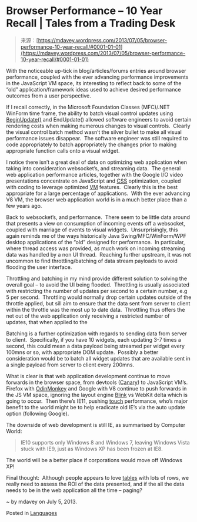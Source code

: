 <!--yml
category: 未分类
date: 2024-05-18 06:22:46
-->

# Browser Performance – 10 Year Recall | Tales from a Trading Desk

> 来源：[https://mdavey.wordpress.com/2013/07/05/browser-performance-10-year-recall/#0001-01-01](https://mdavey.wordpress.com/2013/07/05/browser-performance-10-year-recall/#0001-01-01)

With the noticeable up-tick in blog/articles/forums entries around browser performance, coupled with the ever advancing performance improvements in the JavaScript VM space, its interesting to reflect back to some of the “old” application/framework ideas used to achieve desired performance outcomes from a user perspective.

If I recall correctly, in the Microsoft Foundation Classes (MFC)/.NET WinForm time frame, the ability to batch visual control updates using [BeginUpdate()](http://msdn.microsoft.com/en-us/library/system.windows.forms.listbox.beginupdate.aspx) and EndUpdate() allowed software engineers to avoid certain rendering costs when making numerous changes to visual controls.  Clearly the visual control batch method wasn’t the silver bullet to make all visual performance issues disappear.  The software engineer was still required to code appropriately to batch appropriately the changes prior to making appropriate function calls onto a visual widget.

I notice there isn’t a great deal of data on optimizing web application when taking into consideration websocket’s, and streaming data.  The general web application performance articles, together with the Google I/O video presentations concentrate on JavaScript and [CSS](https://developers.google.com/events/io/sessions/324511365) optimization, coupled with coding to leverage optimized [VM](https://developers.google.com/events/io/sessions/324908972) features.  Clearly this is the best appropriate for a large percentage of applications.  With the ever advancing V8 VM, the browser web application world is in a much better place than a few years ago.

Back to websocket’s, and performance.  There seem to be little data around that presents a view on consumption of incoming events off a websocket, coupled with marriage of events to visual widgets.  Unsurprisingly, this again reminds me of the ways historically Java Swing/MFC/WinForm/WPF desktop applications of the “old” designed for performance.  In particular, where thread access was provided, as much work on incoming streaming data was handled by a non UI thread.  Reaching further upstream, it was not uncommon to find throttling/batching of data stream payloads to avoid flooding the user interface.

Throttling and batching in my mind provide different solution to solving the overall goal – to avoid the UI being flooded.  Throttling is usually associated with restricting the number of updates per second to a certain number, e.g 5 per second.  Throttling would normally drop certain updates outside of the throttle applied, but sill aim to ensure that the data sent from server to client within the throttle was the most up to date data.  Throttling thus offers the net out of the web application only receiving a restricted number of updates, that when applied to the

Batching is a further optimization with regards to sending data from server to client.  Specifically, if you have 10 widgets, each updating 3-7 times a second, this could mean a data payload being streamed per widget every 100mns or so, with appropriate DOM update.  Possibly a better consideration would be to batch all widget updates that are available sent in a single payload from server to client every 200mns.

What is clear is that web application development continue to move forwards in the browser space, from devtools ([Canary](https://www.google.com/intl/en/chrome/browser/canary.html)) to JavaScript VM’s.  Firefox with [OdinMonkey](http://www.extremetech.com/computing/151403-firefox-sticks-it-to-google-with-odinmonkey-which-can-boost-javascript-performance-by-1000-or-more) and Google with V8 continue to push forwards in the JS VM space, ignoring the layout engine [Blink](http://blog.chromium.org/2013/04/blink-rendering-engine-for-chromium.html) vs WebKit delta which is going to occur.  Then there’s IE11, pushing [touch](http://www.windows81.com/2013/06/microsoft-says-ie-11-offers-the-best-touch-performance-on-the-market/) performance, who’s major benefit to the world might be to help eradicate old IE’s via the auto update option (following Google).

The downside of web development is still IE, as summarised by Computer World:

> IE10 supports only Windows 8 and Windows 7, leaving Windows Vista stuck with IE9, just as Windows XP has been frozen at IE8.

The world will be a better place if corporations would move off Windows XP!

Final thought:  Although people appears to love [tables](https://github.com/new-proimage/insanely-big-tables) with lots of rows, we really need to assess the ROI of the data presented, and if the all the data needs to be in the web application all the time – paging?

~ by mdavey on July 5, 2013.

Posted in [Languages](https://mdavey.wordpress.com/category/languages/)